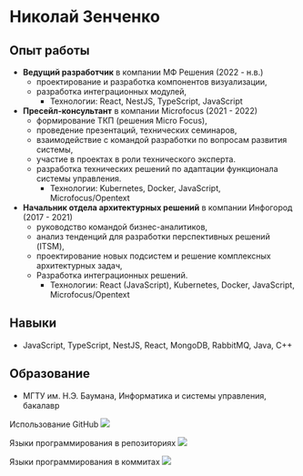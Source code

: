 # Николай Зенченко

## Опыт работы
- **Ведущий разработчик** в компании МФ Решения (2022 - н.в.)
  - проектирование и разработка компонентов визуализации,
  - разработка интеграционных модулей,
    - Технологии: React, NestJS, TypeScript, JavaScript
- **Пресейл-консультант** в компании Microfocus (2021 - 2022)
  - формирование ТКП (решения Micro Focus),
  - проведение презентаций, технических семинаров,
  - взаимодействие с командой разработки по вопросам развития системы,
  - участие в проектах в роли технического эксперта.
  - разработка технических решений по адаптации функционала системы управления.
    - Технологии: Kubernetes, Docker, JavaScript, Microfocus/Opentext
- **Начальник отдела архитектурных решений** в компании Инфогород (2017 - 2021)
  - руководство командой бизнес-аналитиков,
  - анализ тенденций для разработки перспективных решений (ITSM),
  - проектирование новых подсистем и решение комплексных архитектурных задач, 
  - Разработка интеграционных решений.
    - Технологии: React (JavaScript), Kubernetes, Docker, JavaScript, Microfocus/Opentext
## Навыки
- JavaScript, TypeScript, NestJS, React, MongoDB, RabbitMQ, Java, C++

## Образование
- МГТУ им. Н.Э. Баумана, Информатика и системы управления, бакалавр

Использование GitHub
![](http://github-profile-summary-cards.vercel.app/api/cards/profile-details?username=nik2704&theme=default)

Языки программирования в репозиториях
![](http://github-profile-summary-cards.vercel.app/api/cards/repos-per-language?username=nik2704&theme=default)

Языки программирования в коммитах
![](http://github-profile-summary-cards.vercel.app/api/cards/most-commit-language?username=nik2704&theme=default)
